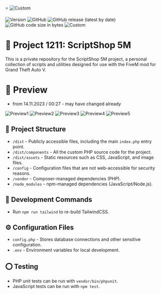 ⭐ ![Custom](https://img.shields.io/badge/FiveM%20Script%20Collection-8A2BE2)

![Version](https://img.shields.io/badge/version-1.0.1-blue.svg)
![GitHub](https://img.shields.io/github/license/push42/scriptshop_5m)
![GitHub release (latest by date)](https://img.shields.io/github/v/release/push42/scriptshop_5m)
![GitHub code size in bytes](https://img.shields.io/github/languages/code-size/push42/scriptshop_5m)
![Custom](https://img.shields.io/badge/still%20in-Development-red)

# 💜 Project 1211: ScriptShop 5M

This is a private repository for the ScriptShop 5M project, a personal collection of scripts and utilities designed for use with the FiveM mod for Grand Theft Auto V.

# 🔎 Preview
- from 14.11.2023 / 00:27 - may have changed already

![Preview1](https://i.ibb.co/JztVS7M/1.png)
![Preview2](https://i.ibb.co/GWK0c2R/2.png)
![Preview3](https://i.ibb.co/PG8MtXY/3.png)
![Preview4](https://i.ibb.co/zmJ9xkb/4.png)
![Preview5](https://i.ibb.co/mRLhBtw/5.png)



## 📂 Project Structure

- `/dist` - Publicly accessible files, including the main `index.php` entry point.
- `/dist/components` - All the custom PHP source code for the project.
- `/dist/assets` - Static resources such as CSS, JavaScript, and image files.
- `/config` - Configuration files that are not web-accessible for security reasons.
- `/vendor` - Composer-managed dependencies (PHP).
- `/node_modules` - npm-managed dependencies (JavaScript/Node.js).

## 🔧 Development Commands

- Run `npm run tailwind` to re-build TailwindCSS.

## ⚙️ Configuration Files

- `config.php` - Stores database connections and other sensitive configuration.
- `.env` - Environment variables for local development.


## ⭕ Testing

- PHP unit tests can be run with `vendor/bin/phpunit`.
- JavaScript tests can be run with `npm test`.

